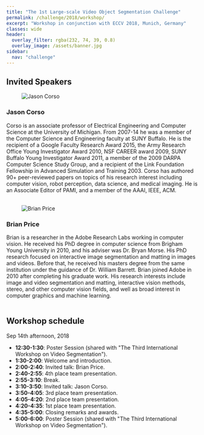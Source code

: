 ```yaml
---
title: "The 1st Large-scale Video Object Segmentation Challenge"
permalink: /challenge/2018/workshop/
excerpt: "Workshop in conjunction with ECCV 2018, Munich, Germany"
classes: wide
header:
  overlay_filter: rgba(232, 74, 39, 0.8)
  overlay_image: /assets/banner.jpg
sidebar:
  nav: "challenge"
---
```


## Invited Speakers

<figure style="width: 150px" class="align-left">
  <img src="{{ site.baseurl }}/assets/people/JasonCorso.jpg" alt="Jason Corso">
</figure>

### Jason Corso
Corso is an associate professor of Electrical Engineering and Computer Science at the University of Michigan. From 2007-14 he was a member of the Computer Science and Engineering faculty at SUNY Buffalo. He is the recipient of a Google Faculty Research Award 2015, the Army Research Office Young Investigator Award 2010, NSF CAREER award 2009, SUNY Buffalo Young Investigator Award 2011, a member of the 2009 DARPA Computer Science Study Group, and a recipient of the Link Foundation Fellowship in Advanced Simulation and Training 2003. Corso has authored 90+ peer-reviewed papers on topics of his research interest including computer vision, robot perception, data science, and medical imaging. He is an Associate Editor of PAMI, and a member of the AAAI, IEEE, ACM.
<br />
<br />

<figure style="width: 150px" class="align-left">
  <img src="{{ site.baseurl }}/assets/people/BrianPrice.jpg" alt="Brian Price">
</figure>

### Brian Price
Brian is a researcher in the Adobe Research Labs working in computer vision. He received his PhD degree in computer science from Brigham Young University in 2010, and his adviser was Dr. Bryan Morse. His PhD research focused on interactive image segmentation and matting in images and videos. Before that, he received his masters degree from the same institution under the guidance of Dr. William Barrett. Brian joined Adobe in 2010 after completing his graduate work. His research interests include image and video segmentation and matting, interactive vision methods, stereo, and other computer vision fields, and well as broad interest in computer graphics and machine learning.
<br />
<br />


## Workshop schedule
Sep 14th afternoon, 2018
* **12:30-1:30**: Poster Session (shared with "The Third International Workshop on Video Segmentation").
* **1:30-2:00**: Welcome and introduction.
* **2:00-2:40**: Invited talk: Brian Price.
* **2:40-2:55**: 4th place team presentation.
* **2:55-3:10**: Break.
* **3:10-3:50**: Invited talk: Jason Corso.
* **3:50-4:05**: 3rd place team presentation.
* **4:05-4:20**: 2nd place team presentation.
* **4:20-4:35**: 1st place team presentation.
* **4:35-5:00**: Closing remarks and awards.
* **5:00-6:00**: Poster Session (shared with "The Third International Workshop on Video Segmentation").

